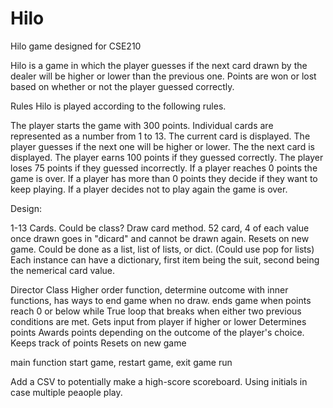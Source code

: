 # Hilo
Hilo game designed for CSE210

Hilo is a game in which the player guesses if the next card drawn by the dealer will be higher or lower than the previous one. Points are won or lost based on whether or not the player guessed correctly.

Rules
Hilo is played according to the following rules.

The player starts the game with 300 points.
Individual cards are represented as a number from 1 to 13.
The current card is displayed.
The player guesses if the next one will be higher or lower.
The the next card is displayed.
The player earns 100 points if they guessed correctly.
The player loses 75 points if they guessed incorrectly.
If a player reaches 0 points the game is over.
If a player has more than 0 points they decide if they want to keep playing.
If a player decides not to play again the game is over.


Design:

1-13 Cards. Could be class?
	Draw card method.
	52 card, 4 of each value
	once drawn goes in "dicard" and cannot be drawn again.
	Resets on new game.
	Could be done as a list, list of lists, or dict. (Could use pop for lists)
	Each instance can have a dictionary, first item being the suit, second being the nemerical card value.
	
Director Class
	Higher order function, determine outcome with inner functions,
	has ways to end game when no draw.
	ends game when points reach 0 or below
	while True loop that breaks when either two previous conditions are met.
	Gets input from player if higher or lower
	Determines points
	Awards points depending on the outcome of the player's choice.
	Keeps track of points
	Resets on new game
	
main function
	start game,
	restart game, 
	exit game
	run 
	
Add a CSV to potentially make a high-score scoreboard. Using initials in case multiple peaople play.

